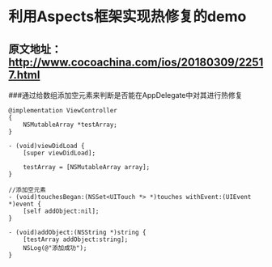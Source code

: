 # 利用Aspects框架实现热修复的demo

## 原文地址：http://www.cocoachina.com/ios/20180309/22517.html


###通过给数组添加空元素来判断是否能在AppDelegate中对其进行热修复

```
@implementation ViewController
{
    NSMutableArray *testArray;
}

- (void)viewDidLoad {
    [super viewDidLoad];

    testArray = [NSMutableArray array];
}

//添加空元素
- (void)touchesBegan:(NSSet<UITouch *> *)touches withEvent:(UIEvent *)event {
    [self addObject:nil];
}

- (void)addObject:(NSString *)string {
    [testArray addObject:string];
    NSLog(@"添加成功");
}

```

